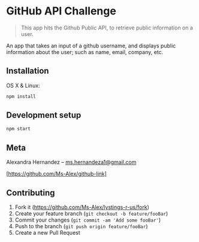 # GitHub API Challenge
> This app hits the Github Public API, to retrieve public information on a user.

An app that takes an input of a github username, and displays public information about the user; such as name, email, company, etc.

## Installation

OS X & Linux:

```sh
npm install
```

## Development setup

```sh
npm start
```

## Meta

Alexandra Hernandez – ms.hernandeza1@gmail.com

[https://github.com/Ms-Alex/github-link]


## Contributing

1. Fork it (<https://github.com/Ms-Alex/lystings-r-us/fork>)
2. Create your feature branch (`git checkout -b feature/fooBar`)
3. Commit your changes (`git commit -am 'Add some fooBar'`)
4. Push to the branch (`git push origin feature/fooBar`)
5. Create a new Pull Request